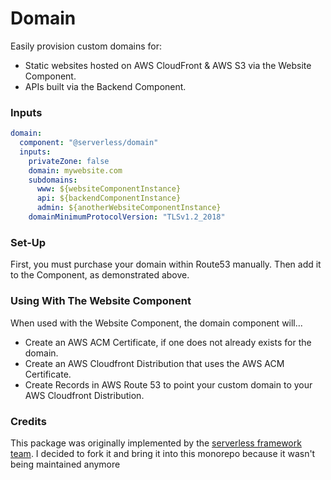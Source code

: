 # Domain

Easily provision custom domains for:

- Static websites hosted on AWS CloudFront & AWS S3 via the Website Component.
- APIs built via the Backend Component.

### Inputs

```yaml
domain:
  component: "@serverless/domain"
  inputs:
    privateZone: false
    domain: mywebsite.com
    subdomains:
      www: ${websiteComponentInstance}
      api: ${backendComponentInstance}
      admin: ${anotherWebsiteComponentInstance}
    domainMinimumProtocolVersion: "TLSv1.2_2018"
```

### Set-Up

First, you must purchase your domain within Route53 manually. Then add it to the Component, as demonstrated above.

### Using With The Website Component

When used with the Website Component, the domain component will...

- Create an AWS ACM Certificate, if one does not already exists for the domain.
- Create an AWS Cloudfront Distribution that uses the AWS ACM Certificate.
- Create Records in AWS Route 53 to point your custom domain to your AWS Cloudfront Distribution.

### Credits

This package was originally implemented by the [serverless framework team](https://github.com/serverless-components/domain).
I decided to fork it and bring it into this monorepo because it wasn't being maintained anymore
